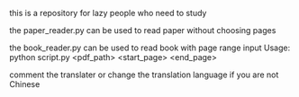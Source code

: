 this is a repository for lazy people who need to study

the paper_reader.py can be used to read paper without choosing pages


the book_reader.py can be used to read book with page range input
Usage: python script.py <pdf_path> <start_page> <end_page>


comment the translater or change the translation language if you are not Chinese
